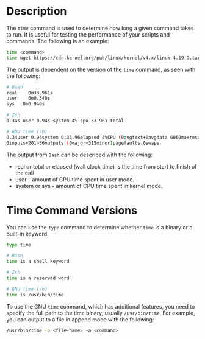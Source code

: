 # Description

The `time` command is used to determine how long a given command takes to run. It is useful for testing the performance of your scripts and commands. The following is an example:

```bash
time <command>
time wget https://cdn.kernel.org/pub/linux/kernel/v4.x/linux-4.19.9.tar.xz
```

The output is dependent on the version of the `time` command, as seen with the following:

```bash
# Bash
real	0m33.961s
user	0m0.340s
sys	  0m0.940s

# Zsh
0.34s user 0.94s system 4% cpu 33.961 total

# GNU time (sh)
0.34user 0.94system 0:33.96elapsed 4%CPU (0avgtext+0avgdata 6060maxresident)k
0inputs+201456outputs (0major+315minor)pagefaults 0swaps
```

The output from `Bash` can be described with the following:
- real or total or elapsed (wall clock time) is the time from start to finish of the call
- user - amount of CPU time spent in user mode.
- system or sys - amount of CPU time spent in kernel mode.

# Time Command Versions

You can use the `type` command to determine whether `time` is a binary or a built-in keyword.

```bash
type time
```

```bash
# Bash
time is a shell keyword

# Zsh
time is a reserved word

# GNU time (sh)
time is /usr/bin/time
```

To use the GNU `time` command, which has additional features, you need to specify the full path to the time binary, usually `/usr/bin/time`. For example, you can output to a file in append mode with the following:

```bash
/usr/bin/time -o <file-name> -a <command>
```

